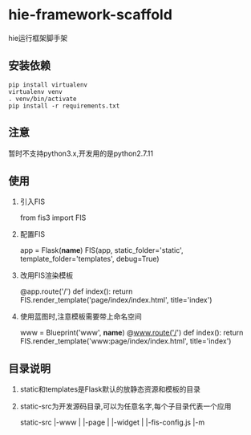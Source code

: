 # hie-framework-scaffold
hie运行框架脚手架

## 安装依赖
    pip install virtualenv
    virtualenv venv 
    . venv/bin/activate
    pip install -r requirements.txt
   
## 注意
暂时不支持python3.x,开发用的是python2.7.11


## 使用

1. 引入FIS

    from fis3 import FIS
    
2. 配置FIS

    app = Flask(__name__)
    FIS(app, static_folder='static', template_folder='templates', debug=True)
    
3. 改用FIS渲染模板

    @app.route('/')
    def index():
        return FIS.render_template('page/index/index.html', title='index')
        
4. 使用蓝图时,注意模板需要带上命名空间

    www = Blueprint('www', __name__)
    @www.route('/')
    def index():
        return FIS.render_template('www:page/index/index.html', title='index')

## 目录说明

1. static和templates是Flask默认的放静态资源和模板的目录
2. static-src为开发源码目录,可以为任意名字,每个子目录代表一个应用

    static-src
    |-www
    |  |-page
    |  |-widget
    |  |-fis-config.js
    |-m
       
